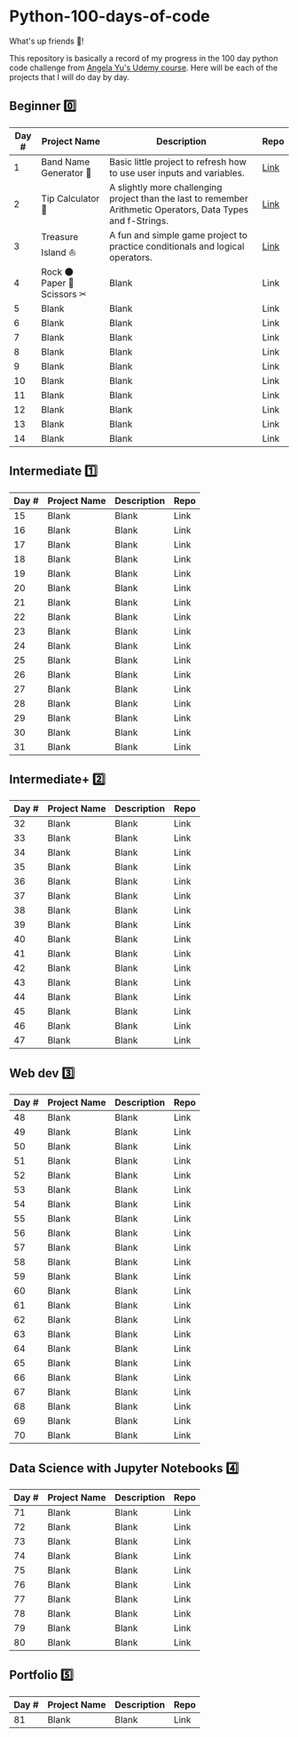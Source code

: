 # Python-100-days-of-code

What's up friends 👋!

This repository is basically a record of my progress in the 100 day python code challenge from [Angela Yu's Udemy course](https://100daysofpython.dev/). Here will be each of the projects that I will do day by day.

## **Beginner 0️⃣**

| Day #         | Project Name         | Description   | Repo          |
| ------------- | -------------        | ------------- | ------------- |
| 1             | Band Name Generator 🥁 | Basic little project to refresh how to use user inputs and variables.  | [Link](https://github.com/emmoscript/Python-100-days-of-code/blob/e7246f328436e30c125663ab51589c8d60c2c504/Beginner/Day%201/BandNameGen.py)  |
| 2             | Tip Calculator 🧮         |  A slightly more challenging project than the last to remember Arithmetic Operators, Data Types and f-Strings. | [Link](https://github.com/emmoscript/Python-100-days-of-code/blob/a3cabea633577e829b4075fb7454ecb2a98a5799/Beginner/Day%202/TipCalculator.py)  |
| 3             | Treasure Island ⛵         | A fun and simple game project to practice conditionals and logical operators.  | [Link](https://github.com/emmoscript/Python-100-days-of-code/blob/a3cabea633577e829b4075fb7454ecb2a98a5799/Beginner/Day%203/TheSerpentsEmbrace.py)  |
| 4             | Rock 🌑 Paper 📃 Scissors ✂         | Blank  | Link  |
| 5             | Blank         | Blank  | Link  |
| 6             | Blank         | Blank  | Link  |
| 7             | Blank         | Blank  | Link  |
| 8             | Blank         | Blank  | Link  |
| 9             | Blank         | Blank  | Link  |
| 10            | Blank         | Blank  | Link  |
| 11            | Blank         | Blank  | Link  |
| 12            | Blank         | Blank  | Link  |
| 13            | Blank         | Blank  | Link  |
| 14            | Blank         | Blank  | Link  |

## **Intermediate 1️⃣**

| Day #         | Project Name  | Description   | Repo          |
| ------------- | ------------- | ------------- | ------------- |
| 15            | Blank         | Blank         | Link          |
| 16            | Blank         | Blank         | Link          |
| 17            | Blank         | Blank         | Link          |
| 18            | Blank         | Blank         | Link          |
| 19            | Blank         | Blank         | Link          |
| 20            | Blank         | Blank         | Link          |
| 21            | Blank         | Blank         | Link          |
| 22            | Blank         | Blank         | Link          |
| 23            | Blank         | Blank         | Link          |
| 24            | Blank         | Blank         | Link          |
| 25            | Blank         | Blank         | Link          |
| 26            | Blank         | Blank         | Link          |
| 27            | Blank         | Blank         | Link          |
| 28            | Blank         | Blank         | Link          |
| 29            | Blank         | Blank         | Link          |
| 30            | Blank         | Blank         | Link          |
| 31            | Blank         | Blank         | Link          |

## **Intermediate+ 2️⃣**

| Day #         | Project Name  | Description   | Repo          |
| ------------- | ------------- | ------------- | ------------- |
| 32            | Blank         | Blank         | Link          |
| 33            | Blank         | Blank         | Link          |
| 34            | Blank         | Blank         | Link          |
| 35            | Blank         | Blank         | Link          |
| 36            | Blank         | Blank         | Link          |
| 37            | Blank         | Blank         | Link          |
| 38            | Blank         | Blank         | Link          |
| 39            | Blank         | Blank         | Link          |
| 40            | Blank         | Blank         | Link          |
| 41            | Blank         | Blank         | Link          |
| 42            | Blank         | Blank         | Link          |
| 43            | Blank         | Blank         | Link          |
| 44            | Blank         | Blank         | Link          |
| 45            | Blank         | Blank         | Link          |
| 46            | Blank         | Blank         | Link          |
| 47            | Blank         | Blank         | Link          |

## **Web dev 3️⃣**

| Day #         | Project Name  | Description   | Repo          |
| ------------- | ------------- | ------------- | ------------- |
| 48            | Blank         | Blank         | Link          |
| 49            | Blank         | Blank         | Link          |
| 50            | Blank         | Blank         | Link          |
| 51            | Blank         | Blank         | Link          |
| 52            | Blank         | Blank         | Link          |
| 53            | Blank         | Blank         | Link          |
| 54            | Blank         | Blank         | Link          |
| 55            | Blank         | Blank         | Link          |
| 56            | Blank         | Blank         | Link          |
| 57            | Blank         | Blank         | Link          |
| 58            | Blank         | Blank         | Link          |
| 59            | Blank         | Blank         | Link          |
| 60            | Blank         | Blank         | Link          |
| 61            | Blank         | Blank         | Link          |
| 62            | Blank         | Blank         | Link          |
| 63            | Blank         | Blank         | Link          |
| 64            | Blank         | Blank         | Link          |
| 65            | Blank         | Blank         | Link          |
| 66            | Blank         | Blank         | Link          |
| 67            | Blank         | Blank         | Link          |
| 68            | Blank         | Blank         | Link          |
| 69            | Blank         | Blank         | Link          |
| 70            | Blank         | Blank         | Link          |

## **Data Science with Jupyter Notebooks 4️⃣**

| Day #         | Project Name  | Description   | Repo          |
| ------------- | ------------- | ------------- | ------------- |
| 71            | Blank         | Blank         | Link          |
| 72            | Blank         | Blank         | Link          |
| 73            | Blank         | Blank         | Link          |
| 74            | Blank         | Blank         | Link          |
| 75            | Blank         | Blank         | Link          |
| 76            | Blank         | Blank         | Link          |
| 77            | Blank         | Blank         | Link          |
| 78            | Blank         | Blank         | Link          |
| 79            | Blank         | Blank         | Link          |
| 80            | Blank         | Blank         | Link          |

## **Portfolio 5️⃣**

| Day #         | Project Name  | Description   | Repo          |
| ------------- | ------------- | ------------- | ------------- |
| 81            | Blank         | Blank         | Link          |
